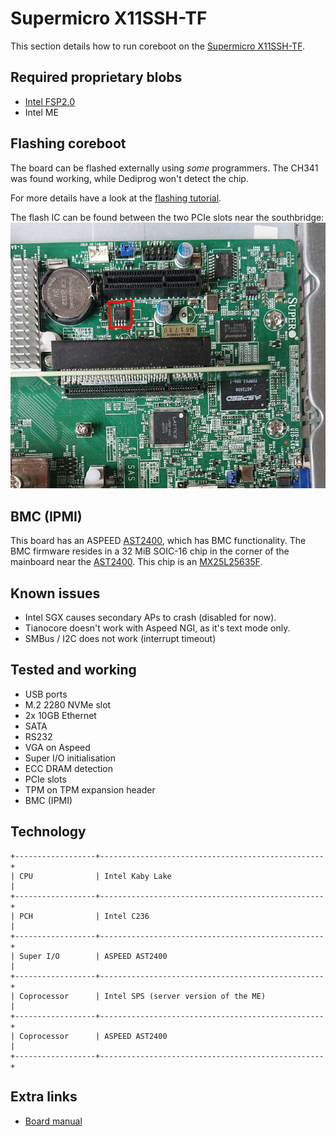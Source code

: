 # Supermicro X11SSH-TF

This section details how to run coreboot on the [Supermicro X11SSH-TF].

## Required proprietary blobs

* [Intel FSP2.0]
* Intel ME

## Flashing coreboot

The board can be flashed externally using *some* programmers.
The CH341 was found working, while Dediprog won't detect the chip.

For more details have a look at the [flashing tutorial].

The flash IC can be found between the two PCIe slots near the southbridge:
![](x11ssh_flash.jpg)

## BMC (IPMI)

This board has an ASPEED [AST2400], which has BMC functionality. The
BMC firmware resides in a 32 MiB SOIC-16 chip in the corner of the
mainboard near the [AST2400]. This chip is an [MX25L25635F].

## Known issues

- Intel SGX causes secondary APs to crash (disabled for now).
- Tianocore doesn't work with Aspeed NGI, as it's text mode only.
- SMBus / I2C does not work (interrupt timeout)

## Tested and working

- USB ports
- M.2 2280 NVMe slot
- 2x 10GB Ethernet
- SATA
- RS232
- VGA on Aspeed
- Super I/O initialisation
- ECC DRAM detection
- PCIe slots
- TPM on TPM expansion header
- BMC (IPMI)

## Technology

```eval_rst
+------------------+--------------------------------------------------+
| CPU              | Intel Kaby Lake                                  |
+------------------+--------------------------------------------------+
| PCH              | Intel C236                                       |
+------------------+--------------------------------------------------+
| Super I/O        | ASPEED AST2400                                   |
+------------------+--------------------------------------------------+
| Coprocessor      | Intel SPS (server version of the ME)             |
+------------------+--------------------------------------------------+
| Coprocessor      | ASPEED AST2400                                   |
+------------------+--------------------------------------------------+
```

## Extra links

- [Board manual]

[AST2400]: https://www.aspeedtech.com/products.php?fPath=20&rId=376
[Board manual]: https://www.supermicro.com/manuals/motherboard/C236/MNL-1783.pdf
[flashrom]: https://flashrom.org/Flashrom
[MX25L25635F]: https://media.digikey.com/pdf/Data%20Sheets/Macronix/MX25L25635F.pdf
[N25Q128A]: https://www.micron.com/~/media/Documents/Products/Data%20Sheet/NOR%20Flash/Serial%20NOR/N25Q/n25q_128mb_3v_65nm.pdf
[flashing tutorial]: ../../flash_tutorial/ext_power.md
[Intel FSP2.0]: ../../soc/intel/fsp/index.md
[Supermicro X11SSH-TF]: https://www.supermicro.com/en/products/motherboard/X11SSH-TF

